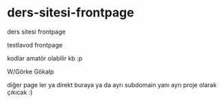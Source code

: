 # ders-sitesi-frontpage
ders sitesi frontpage 


testlavod frontpage 

kodlar amatör olabilir kb :p

W/Görke Gökalp

diğer page ler ya direkt buraya ya da ayrı subdomain yanı ayrı proje olarak çıkıcak :)
